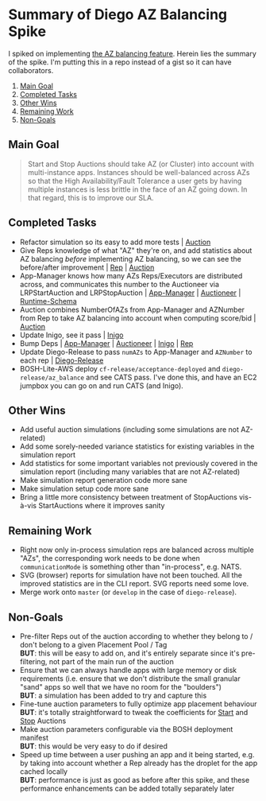 Summary of Diego AZ Balancing Spike
===================================

I spiked on implementing [the AZ balancing feature](https://www.pivotaltracker.com/story/show/70403224).  Herein lies the summary of the spike.  I'm putting this in a repo instead of a gist so it can have collaborators.

1. <a href="#main-goal">Main Goal</a>
2. <a href="#completed-tasks">Completed Tasks</a>
3. <a href="#other-wins">Other Wins</a>
4. <a href="#remaining-work">Remaining Work</a>
5. <a href="#non-goals">Non-Goals</a>

## <a id="main-goal"/>Main Goal

> Start and Stop Auctions should take AZ (or Cluster) into account with multi-instance apps.  Instances should be well-balanced across AZs so that the High Availability/Fault Tolerance a user gets by having multiple instances is less brittle in the face of an AZ going down.  In that regard, this is to improve our SLA.

## <a id="completed-tasks"/>Completed Tasks

* Refactor simulation so its easy to add more tests | [Auction](https://github.com/amitkgupta/auction/commit/385fa9c5c079e3e3675d62fb69d21d6af44c1350)
* Give Reps knowledge of what "AZ" they're on, and add statistics about AZ balancing *before* implementing AZ balancing, so we can see the before/after improvement | [Rep](https://github.com/amitkgupta/rep/commit/07d0d79ec73a955b5f2703381dbb31971a213929) | [Auction](https://github.com/amitkgupta/auction/commit/1fcc123864903bc61aa2b2996d87df55f63a85f8)
* App-Manager knows how many AZs Reps/Executors are distributed across, and communicates this number to the Auctioneer via LRPStartAuction and LRPStopAuction | [App-Manager](https://github.com/amitkgupta/app-manager/commit/4ff9629818699c04cb2095ebe0558be9eb390dec) | [Auctioneer](https://github.com/amitkgupta/auctioneer/commit/e312a4c7cad6d2a29b5b88a9b582c7362b7e1f9e) | [Runtime-Schema](https://github.com/amitkgupta/runtime-schema/commits/az_balance)
* Auction combines NumberOfAZs from App-Manager and AZNumber from Rep to take AZ balancing into account when computing score/bid | [Auction](https://github.com/amitkgupta/auction/commit/3e946ca0887934fb5da3efdf63e79a810b696468)
* Update Inigo, see it pass | [Inigo](https://github.com/amitkgupta/inigo/commit/24a8e06f13ad0110dd1d45bf3036aadaf38e5c9c)
* Bump Deps | [App-Manager](https://github.com/amitkgupta/app-manager/commit/2caa83c41ec3db33b1faf6520e289140c09c4437) | [Auctioneer](https://github.com/amitkgupta/auctioneer/commit/f54fbb54a8851375d55215bcb450c79160324b50) | [Inigo](https://github.com/amitkgupta/inigo/commit/a49fd2686f1a7c5235311072264b6760fbc1320d) | [Rep](https://github.com/amitkgupta/rep/commit/d8c889466c90df6f8d32b9062aa4b5cdafacade1)
* Update Diego-Release to pass `numAZs` to App-Manager and `AZNumber` to each rep | [Diego-Release](https://github.com/amitkgupta/diego-release/commits/az_balance)
* BOSH-Lite-AWS deploy `cf-release/acceptance-deployed` and `diego-release/az_balance` and see CATS pass. I've done this, and have an EC2 jumpbox you can go on and run CATS (and Inigo).

## <a id="other-wins"/>Other Wins

* Add useful auction simulations (including some simulations are not AZ-related)
* Add some sorely-needed variance statistics for existing variables in the simulation report
* Add statistics for some important variables not previously covered in the simulation report (including many variables that are not AZ-related)
* Make simulation report generation code more sane
* Make simulation setup code more sane
* Bring a little more consistency between treatment of StopAuctions vis-à-vis StartAuctions where it improves sanity

## <a id="remaining-work"/>Remaining Work

* Right now only in-process simulation reps are balanced across multiple "AZs", the corresponding work needs to be done when `communicationMode` is something other than "in-process", e.g. NATS.
* SVG (browser) reports for simulation have not been touched.  All the improved statistics are in the CLI report. SVG reports need some love.
* Merge work onto `master` (or `develop` in the case of `diego-release`).

## <a id="non-goals"/>Non-Goals

* Pre-filter Reps out of the auction according to whether they belong to / don't belong to a given Placement Pool / Tag  
  **BUT**: this will be easy to add on, and it's entirely separate since it's pre-filtering, not part of the main run of the auction
* Ensure that we can always handle apps with large memory or disk requirements (i.e. ensure that we don't distribute the small granular "sand" apps so well that we have no room for the "boulders")  
  **BUT**: a simulation has been added to try and capture this
* Fine-tune auction parameters to fully optimize app placement behaviour  
  **BUT**: it's totally straightforward to tweak the coefficients for [Start](https://github.com/amitkgupta/auction/blob/az_balance/auctionrep/auction_rep.go#L266-L270) and [Stop](https://github.com/amitkgupta/auction/blob/az_balance/auctionrep/auction_rep.go#L290-L293) Auctions
* Make auction parameters configurable via the BOSH deployment manifest  
  **BUT**: this would be very easy to do if desired
* Speed up time between a user pushing an app and it being started, e.g. by taking into account whether a Rep already has the droplet for the app cached locally  
  **BUT**: performance is just as good as before after this spike, and these performance enhancements can be added totally separately later
